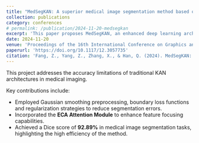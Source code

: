 ```yaml
---
title: "MedSegKAN: A superior medical image segmentation method based on the improved KAN structure"
collection: publications
category: conferences
# permalink: /publication/2024-11-20-medsegkan
excerpt: 'This paper proposes MedSegKAN, an enhanced deep learning architecture for medical image segmentation that achieves a Dice score of 92.89%.'
date: 2024-11-20
venue: 'Proceedings of the 16th International Conference on Graphics and Image Processing (ICGIP 2024)'
paperurl: 'https://doi.org/10.1117/12.3057735'
citation: 'Fang, Z., Yang, Z., Zhang, X., & Han, Q. (2024). MedSegKAN: A superior medical image segmentation method based on the improved KAN structure， In Proceedings of the 16th International Conference on Graphics and Image Processing (ICGIP.'
---
```


This project addresses the accuracy limitations of traditional KAN architectures in medical imaging.

Key contributions include:
* Employed Gaussian smoothing preprocessing, boundary loss functions and regularization strategies to reduce segmentation errors. 
* Incorporated the **ECA Attention Module** to enhance feature focusing capabilities. 
* Achieved a Dice score of **92.89%** in medical image segmentation tasks, highlighting the high efficiency of the method.
